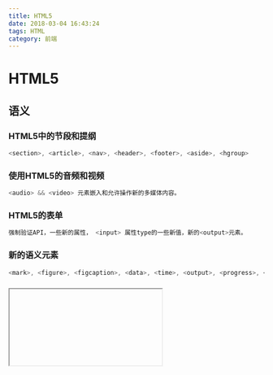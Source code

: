 ```yaml
---
title: HTML5
date: 2018-03-04 16:43:24
tags: HTML
category: 前端
---
```


# HTML5

## 语义

### HTML5中的节段和提纲

```javascript
<section>, <article>, <nav>, <header>, <footer>, <aside>, <hgroup>
```

### 使用HTML5的音频和视频

```javascript
<audio> && <video> 元素嵌入和允许操作新的多媒体内容。
```

### HTML5的表单

```javascript
强制验证API，一些新的属性， <input> 属性type的一些新值，新的<output>元素。
```

### 新的语义元素

```javascript
<mark>, <figure>, <figcaption>, <data>, <time>, <output>, <progress>, <meter>, <main>
```

### <iframe>的改进

```javascript
使用sandbox，seamless 和 srcdoc 属性
```

### MathML

```javascript
允许直接嵌入数学公式
```

## 通信

### Web Sockets

```javascript
允许在页面和服务器之间建立持久连续并通过这个方式来交换非HTMl数据
```

### Server-sent events

```javascript
允许服务器向客户端推送事件，而不是仅在响应客户端请求时服务器才能发送数据的传统范式。
```

### WebRTC

```javascript
RTC代表：即使通信，允许连接到其他人，直接在浏览器中控制视频会议，而不需要一个插件或是外部的应用程序
```

## 离线&&存储

### 离线资源： 应用程序缓存

```javascript
HTML5离线资源规范
```

### 在线和离线事件

```javascript
让应用程序和扩展检测是否存在可用的网络连接，以及在连接建立和断开时能感知到。
```

### WHATWG 客户端会话和持久化存储（DOM存储）

```javascript
客户端会话和持久化存储让web应用程序能够在客户端存储结构话数据
```

### IndexedDB

```javascript
是一个为了能够在浏览器存储大量结构化数据，并且能够在这些数据上使用索引进行高性能检索的Web标准
```

### 自Web应用程序中使用文件

```javascript
文件的API，从而使Web应用程序可以访问由用户选择的本地文件，包括使用 type file的<input> 元素的 multiple属性针对多文件选择的支持，还有FileReader。
```

## 多媒体

### 使用HTML5音视频

```javascript
<audio> && <video> 元素前乳并支持新的多媒体内容的操作。
```

### WebRTC

```javascript
RTC: 即时通信，允许连接到其他人，在浏览器中直接控制视频会议，而不需要一个插件或是外部的应用程序
```

### 使用 Camera API

```javascript
允许使用，操作计算机摄像头，并从中存储图像
```

### Track && WebVTT

```javascript
<track> 元素支持字幕和章节。
```

## 3D， 图像 & 效果

### Canvas教程

```javascript
绘制图像
```

### WebGL

```javascript
WebGL通过引入一套非常符合OpenGL ES2.0 并可以用在HTML5<canvas>元素的API给Web带来3D
```

### SVG

```javascript
一个基于XML的可以直接嵌入到HTML中的矢量图像格式。
```

### 性能 & 集成

### Web Workders

```javascript
能够把JavaScript计算委托给后台线程，通过允许这些活动以防止使交互型事件变得缓慢
```

### XMLHttpRequest Level2

```javascript
允许异步读取页面的某些部分，允许其显示动态内容，根据时间和用户行为而有所不同。Ajax
```

### 即时编译的JavaScript引擎

```
新一代的JavaScript引擎功能更强大
```

### History API

```
允许对浏览器历史记录进行操作
```

### contentEditable属性：把你的网站改编成wiki

```

```

### 拖放

```javascript
HTML5的拖放API能够支持在网站内部和网站之间拖放项目。
```

### HTML中的焦点管理

```javascript
支持新的HTML5 activeElement和hasFocus属性
```

### 基于Web的协议处理程序

```javascript
navigator.registerProtocolHandler() 方法把Web应用程序注册成一个协议处理程序。
```

### requestAnimationFrame

```javascript
允许控制动画渲染以获得更优性能
```

### 全屏API

```javascript
为一个网页或者应用程序控制使用整个屏幕，而不是现实浏览器界面
```

### 指针锁定API

```javascript
允许锁定到内容的指针，这样游戏或者类似的应用程序在指针到达窗口限制时也不会失去焦点
```

### 在线和离线事件

```javascript
为了构建一个良好的具有离线功能的 web 应用程序，你需要知道什么时候你的应用程序确实离线了。顺便提一句，在你的应用程序又再回到在线状态时你也需要知道
```

## 设备访问

### 使用 Camera API

```javascript
允许使用和操作计算机的摄像头，并从中存取照片
```

### 触控事件

```javascript
对用户按下触控屏的事件作出反应的处理程序
```

### 使用地理位置定位

```javascript
让浏览器使用地理位置服务定位用户的位置
```

### 检测设备方向

```javascript
让用户在运行浏览器的设备变更方向时能够得到信息。这可以被用作一种输入设备（例如制作能够对设备位置做出反应的游戏）或者使页面的布局跟屏幕的方向相适应（横向或纵向）
```

### 指针锁定 API

```javascript
允许锁定到内容的指针，这样游戏或者类似的应用程序在指针到达窗口限制时也不会失去焦点
```

## 样式

### 新的背景样式特性

```javascript
box-shadow给逻辑框设置一个阴影，而且还可以设置多背景
```

### 更精美的边框

```javascript
现在不仅可以使用图像来格式化边框，使用 border-image 和它关联的普通属性，而且可以通过 border-radius 属性来支持圆角边框。
```

### 为你的样式设置动画

```javascript
CSS Transitions 以在不同的状态间设置动画，或者使用CSS Animations在页面的某些部分设置动画而不需要一个触发事件
```

### 排版方面的改进

```javascript
text-overflow hyphenation 阴影 
```

### 新的展示性布局

```javascript
CSS多栏布局 && CSS灵活方框布局
```

